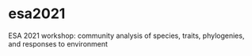 # esa2021
ESA 2021 workshop: community analysis of species, traits, phylogenies, and responses to environment
